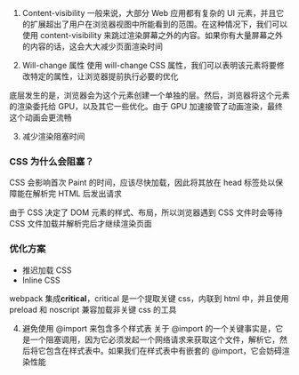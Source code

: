 1. Content-visibility
一般来说，大部分 Web 应用都有复杂的 UI 元素，并且它的扩展超出了用户在浏览器视图中所能看到的范围。在这种情况下，我们可以使用 content-visibility 来跳过渲染屏幕之外的内容。如果你有大量屏幕之外的内容的话，这会大大减少页面渲染时间

2. Will-change 属性
使用 will-change CSS 属性，我们可以表明该元素将要修改特定的属性，让浏览器提前执行必要的优化

底层发生的是，浏览器会为这个元素创建一个单独的层。然后，浏览器将这个元素的渲染委托给 GPU，以及其它一些优化。由于 GPU 加速接管了动画渲染，最终这个动画会更流畅

3. 减少渲染阻塞时间
### CSS 为什么会阻塞？
CSS 会影响首次 Paint 的时间，应该尽快加载，因此将其放在 head 标签处以保障能在解析完 HTML 后发出请求

由于 CSS 决定了 DOM 元素的样式、布局，所以浏览器遇到 CSS 文件时会等待 CSS 文件加载并解析完后才继续渲染页面
### 优化方案
- 推迟加载 CSS
- Inline CSS

webpack 集成**critical**，critical 是一个提取关键 css，内联到 html 中，并且使用 preload 和 noscript 兼容加载非关键 css 的工具

4. 避免使用 @import 来包含多个样式表
关于 @import 的一个关键事实是，它是一个阻塞调用，因为它必须发起一个网络请求来获取这个文件，解析它，然后将它包含在样式表中。如果我们在样式表中有嵌套的 @import，它会妨碍渲染性能
